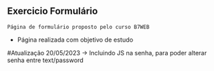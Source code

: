 ## Exercicio Formulário

    Página de formulário proposto pelo curso B7WEB

* Página realizada com objetivo de estudo

#Atualização 20/05/2023 -> Incluindo JS na senha, para poder alterar senha entre text/password